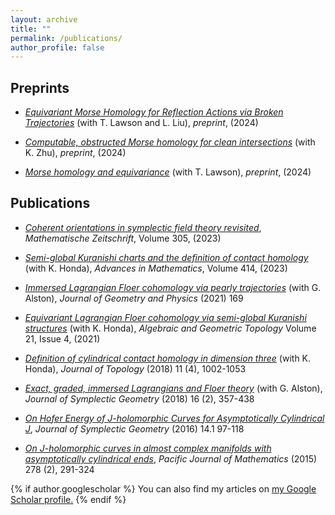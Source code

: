 ```yaml
---
layout: archive
title: ""
permalink: /publications/
author_profile: false
---
```

## Preprints
- [_Equivariant Morse Homology for Reflection Actions via Broken Trajectories_](https://arXiv:2411.16924) (with T. Lawson and L. Liu), *preprint*, (2024)

- [_Computable, obstructed Morse homology for clean intersections_](https://arxiv.org/abs/2409.11565) (with K. Zhu), *preprint*, (2024)

- [_Morse homology and equivariance_](https://arxiv.org/abs/2409.04694) (with T. Lawson), *preprint*, (2024)

## Publications
- [_Coherent orientations in symplectic field theory revisited_](https://arxiv.org/abs/2206.08443), *Mathematische Zeitschrift*, Volume 305, (2023)

- [_Semi-global Kuranishi charts and the definition of contact homology_](https://arxiv.org/abs/1512.00580) (with K. Honda), *Advances in Mathematics*, Volume 414, (2023)

- [_Immersed Lagrangian Floer cohomology via pearly trajectories_](https://arxiv.org/abs/1907.03072) (with G. Alston), *Journal of Geometry and Physics* (2021) 169

- [_Equivariant Lagrangian Floer cohomology via semi-global Kuranishi structures_](https://arxiv.org/abs/1812.09796) (with K. Honda), *Algebraic and Geometric Topology* Volume 21, Issue 4, (2021)

- [_Definition of cylindrical contact homology in dimension three_](https://arxiv.org/abs/1412.0276) (with K. Honda), *Journal of Topology* (2018) 11 (4), 1002-1053

- [_Exact, graded, immersed Lagrangians and Floer theory_](https://arxiv.org/abs/1407.3871) (with G. Alston), *Journal of Symplectic Geometry* (2018) 16 (2), 357-438

- [_On Hofer Energy of J-holomorphic Curves for Asymptotically Cylindrical J_](https://arxiv.org/abs/1303.4430v3), *Journal of Symplectic Geometry* (2016) 14.1 97-118

- [_On J-holomorphic curves in almost complex manifolds with asymptotically cylindrical ends_](https://arxiv.org/abs/1207.4855), *Pacific Journal of Mathematics* (2015) 278 (2), 291-324

{% if author.googlescholar %}
  You can also find my articles on <u><a href="{{author.googlescholar}}">my Google Scholar profile</a>.</u>
{% endif %}

